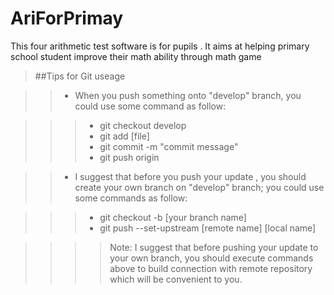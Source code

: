 # AriForPrimay
This four arithmetic test software is for pupils . It aims at helping primary school student improve their math ability through  math game


>##Tips for Git useage

>> - When you push something onto "develop" branch, you could use some command as follow:

>>> - git checkout develop
>>> - git add [file]
>>> - git commit -m "commit message"
>>> - git push origin

>> - I suggest that before you push your update , you should create your own branch on "develop" branch;
>> you could use some commands as follow:

>>> - git checkout -b [your branch name]
>>> - git push --set-upstream [remote name] [local name]

>>>> Note: I suggest that before pushing your update to your own branch, you should execute commands above to build
>>>> connection with remote repository which will be convenient to you.
